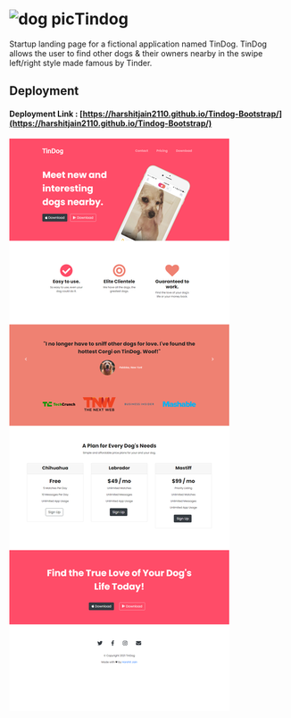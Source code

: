 # <img src="https://dejpknyizje2n.cloudfront.net/marketplace/products/cute-shiba-inu-dog-sticker-1540482447.927341.png" alt="dog pic" width="100px">Tindog
Startup landing page for a fictional application named TinDog.
TinDog allows the user to find other dogs & their owners nearby in the swipe left/right style made famous by Tinder.
## Deployment
#### Deployment Link : [https://harshitjain2110.github.io/Tindog-Bootstrap/](https://harshitjain2110.github.io/Tindog-Bootstrap/)

<img src="images/Tindog-Bootstrap ss.png" alt="website ss">

